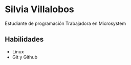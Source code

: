 # Silvia Villalobos
Estudiante de programación
Trabajadora en Microsystem

## Habilidades
- Linux
- Git y Github
